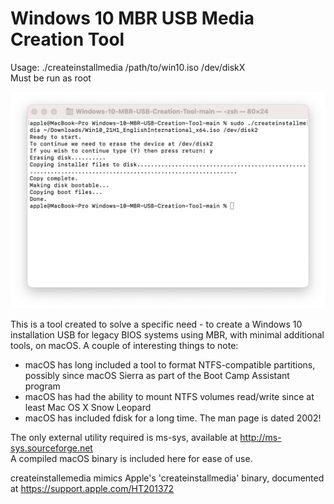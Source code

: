 # Windows 10 MBR USB Media Creation Tool

 Usage: ./createinstallmedia /path/to/win10.iso /dev/diskX  
 Must be run as root

 ![Screenshot](Screenshot.png)

 This is a tool created to solve a specific need - to create a Windows 10
 installation USB for legacy BIOS systems using MBR, with minimal additional
 tools, on macOS. A couple of interesting things to note:

 - macOS has long included a tool to format NTFS-compatible partitions,
   possibly since macOS Sierra as part of the Boot Camp Assistant program
 - macOS has had the ability to mount NTFS volumes read/write since at least
   Mac OS X Snow Leopard
 - macOS has included fdisk for a long time. The man page is dated 2002!

 The only external utility required is ms-sys, available at http://ms-sys.sourceforge.net  
 A compiled macOS binary is included here for ease of use.

 createinstallemedia mimics Apple's 'createinstallmedia' binary, documented at
 https://support.apple.com/HT201372